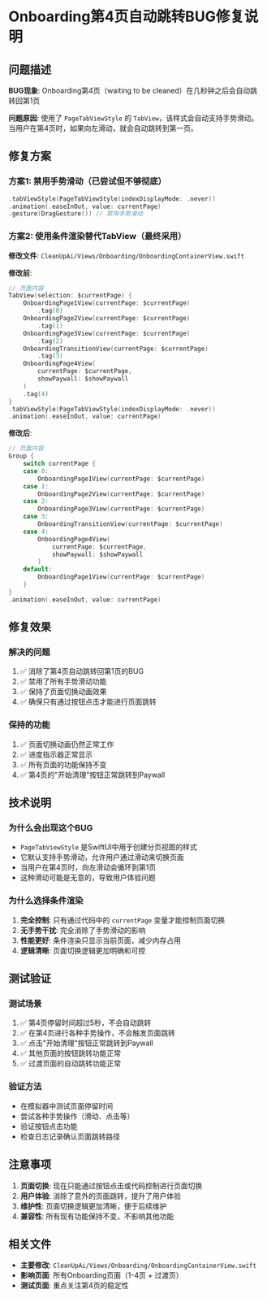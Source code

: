 # Onboarding第4页自动跳转BUG修复说明

## 问题描述

**BUG现象**: Onboarding第4页（waiting to be cleaned）在几秒钟之后会自动跳转回第1页

**问题原因**: 使用了 `PageTabViewStyle` 的 `TabView`，该样式会自动支持手势滑动。当用户在第4页时，如果向左滑动，就会自动跳转到第一页。

## 修复方案

### 方案1: 禁用手势滑动（已尝试但不够彻底）
```swift
.tabViewStyle(PageTabViewStyle(indexDisplayMode: .never))
.animation(.easeInOut, value: currentPage)
.gesture(DragGesture()) // 禁用手势滑动
```

### 方案2: 使用条件渲染替代TabView（最终采用）

**修改文件**: `CleanUpAi/Views/Onboarding/OnboardingContainerView.swift`

**修改前**:
```swift
// 页面内容
TabView(selection: $currentPage) {
    OnboardingPage1View(currentPage: $currentPage)
        .tag(0)
    OnboardingPage2View(currentPage: $currentPage)
        .tag(1)
    OnboardingPage3View(currentPage: $currentPage)
        .tag(2)
    OnboardingTransitionView(currentPage: $currentPage)
        .tag(3)
    OnboardingPage4View(
        currentPage: $currentPage,
        showPaywall: $showPaywall
    )
    .tag(4)
}
.tabViewStyle(PageTabViewStyle(indexDisplayMode: .never))
.animation(.easeInOut, value: currentPage)
```

**修改后**:
```swift
// 页面内容
Group {
    switch currentPage {
    case 0:
        OnboardingPage1View(currentPage: $currentPage)
    case 1:
        OnboardingPage2View(currentPage: $currentPage)
    case 2:
        OnboardingPage3View(currentPage: $currentPage)
    case 3:
        OnboardingTransitionView(currentPage: $currentPage)
    case 4:
        OnboardingPage4View(
            currentPage: $currentPage,
            showPaywall: $showPaywall
        )
    default:
        OnboardingPage1View(currentPage: $currentPage)
    }
}
.animation(.easeInOut, value: currentPage)
```

## 修复效果

### 解决的问题
1. ✅ 消除了第4页自动跳转回第1页的BUG
2. ✅ 禁用了所有手势滑动功能
3. ✅ 保持了页面切换动画效果
4. ✅ 确保只有通过按钮点击才能进行页面跳转

### 保持的功能
1. ✅ 页面切换动画仍然正常工作
2. ✅ 进度指示器正常显示
3. ✅ 所有页面的功能保持不变
4. ✅ 第4页的"开始清理"按钮正常跳转到Paywall

## 技术说明

### 为什么会出现这个BUG
- `PageTabViewStyle` 是SwiftUI中用于创建分页视图的样式
- 它默认支持手势滑动，允许用户通过滑动来切换页面
- 当用户在第4页时，向左滑动会循环到第1页
- 这种滑动可能是无意的，导致用户体验问题

### 为什么选择条件渲染
1. **完全控制**: 只有通过代码中的 `currentPage` 变量才能控制页面切换
2. **无手势干扰**: 完全消除了手势滑动的影响
3. **性能更好**: 条件渲染只显示当前页面，减少内存占用
4. **逻辑清晰**: 页面切换逻辑更加明确和可控

## 测试验证

### 测试场景
1. ✅ 第4页停留时间超过5秒，不会自动跳转
2. ✅ 在第4页进行各种手势操作，不会触发页面跳转
3. ✅ 点击"开始清理"按钮正常跳转到Paywall
4. ✅ 其他页面的按钮跳转功能正常
5. ✅ 过渡页面的自动跳转功能正常

### 验证方法
- 在模拟器中测试页面停留时间
- 尝试各种手势操作（滑动、点击等）
- 验证按钮点击功能
- 检查日志记录确认页面跳转路径

## 注意事项

1. **页面切换**: 现在只能通过按钮点击或代码控制进行页面切换
2. **用户体验**: 消除了意外的页面跳转，提升了用户体验
3. **维护性**: 页面切换逻辑更加清晰，便于后续维护
4. **兼容性**: 所有现有功能保持不变，不影响其他功能

## 相关文件

- **主要修改**: `CleanUpAi/Views/Onboarding/OnboardingContainerView.swift`
- **影响页面**: 所有Onboarding页面（1-4页 + 过渡页）
- **测试页面**: 重点关注第4页的稳定性 